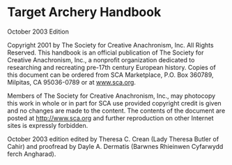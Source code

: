 # Target Archery Handbook

October 2003 Edition

Copyright 2001 by The Society for Creative Anachronism, Inc. All Rights Reserved. This handbook is an official publication of The Society for Creative Anachronism, Inc., a nonprofit organization dedicated to researching and recreating pre-17th century European history. Copies of this document can be ordered from SCA Marketplace, P.O. Box 360789, Milpitas, CA 95036-0789 or at www.sca.org.

Members of The Society for Creative Anachronism, Inc., may photocopy this work in whole or in part for SCA use provided copyright credit is given and no changes are made to the content. The contents of the document are posted at http://www.sca.org and further reproduction on other Internet sites is expressly forbidden.

October 2003 edition edited by Theresa C. Crean (Lady Theresa Butler of Cahir) and proofread by Dayle A. Dermatis (Barwnes Rhieinwen Cyfarwydd ferch Angharad).

